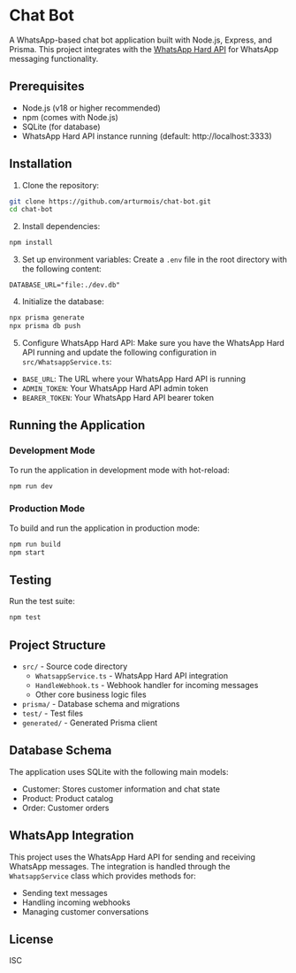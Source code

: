 # Chat Bot

A WhatsApp-based chat bot application built with Node.js, Express, and Prisma. This project integrates with the [WhatsApp Hard API](https://github.com/renatoiub/whatsapp-hard-api-node) for WhatsApp messaging functionality.

## Prerequisites

- Node.js (v18 or higher recommended)
- npm (comes with Node.js)
- SQLite (for database)
- WhatsApp Hard API instance running (default: http://localhost:3333)

## Installation

1. Clone the repository:
```bash
git clone https://github.com/arturmois/chat-bot.git
cd chat-bot
```

2. Install dependencies:
```bash
npm install
```

3. Set up environment variables:
Create a `.env` file in the root directory with the following content:
```
DATABASE_URL="file:./dev.db"
```

4. Initialize the database:
```bash
npx prisma generate
npx prisma db push
```

5. Configure WhatsApp Hard API:
Make sure you have the WhatsApp Hard API running and update the following configuration in `src/WhatsappService.ts`:
- `BASE_URL`: The URL where your WhatsApp Hard API is running
- `ADMIN_TOKEN`: Your WhatsApp Hard API admin token
- `BEARER_TOKEN`: Your WhatsApp Hard API bearer token

## Running the Application

### Development Mode
To run the application in development mode with hot-reload:
```bash
npm run dev
```

### Production Mode
To build and run the application in production mode:
```bash
npm run build
npm start
```

## Testing
Run the test suite:
```bash
npm test
```

## Project Structure

- `src/` - Source code directory
  - `WhatsappService.ts` - WhatsApp Hard API integration
  - `HandleWebhook.ts` - Webhook handler for incoming messages
  - Other core business logic files
- `prisma/` - Database schema and migrations
- `test/` - Test files
- `generated/` - Generated Prisma client

## Database Schema

The application uses SQLite with the following main models:
- Customer: Stores customer information and chat state
- Product: Product catalog
- Order: Customer orders

## WhatsApp Integration

This project uses the WhatsApp Hard API for sending and receiving WhatsApp messages. The integration is handled through the `WhatsappService` class which provides methods for:
- Sending text messages
- Handling incoming webhooks
- Managing customer conversations

## License

ISC
